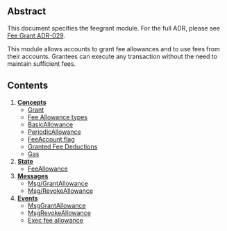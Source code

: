 <!--
order: 0
title: Fee grant
parent:
  title: "feegrant"
-->

## Abstract

This document specifies the feegrant module. For the full ADR, please see [Fee Grant ADR-029](https://github.com/Stride-Labs/cosmos-sdk/blob/v0.40.0/docs/architecture/adr-029-fee-grant-module.md).

This module allows accounts to grant fee allowances and to use fees from their accounts. Grantees can execute any transaction without the need to maintain sufficient fees.

## Contents

1. **[Concepts](01_concepts.md)**
   - [Grant](01_concepts.md#grant)
   - [Fee Allowance types](01_concepts.md#fee-allowance-types)
   - [BasicAllowance](01_concepts.md#basicallowance)
   - [PeriodicAllowance](01_concepts.md#periodicallowance)
   - [FeeAccount flag](01_concepts.md#feeaccount-flag)
   - [Granted Fee Deductions](01_concepts.md#granted-fee-deductions)
   - [Gas](01_concepts.md#gas)
2. **[State](02_state.md)**
   - [FeeAllowance](02_state.md#feeallowance)
3. **[Messages](03_messages.md)**
   - [Msg/GrantAllowance](03_messages.md#msggrantallowance)
   - [Msg/RevokeAllowance](03_messages.md#msgrevokeallowance)
4. **[Events](04_events.md)**
   - [MsgGrantAllowance](04_events.md#msggrantallowance)
   - [MsgRevokeAllowance](04_events.md#msgrevokeallowance)
   - [Exec fee allowance](04_events.md#exec-fee-allowance)
